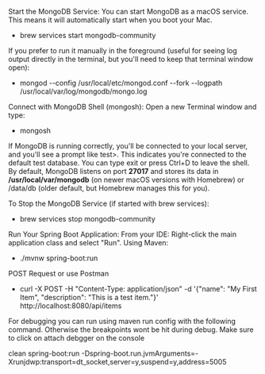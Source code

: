 Start the MongoDB Service: You can start MongoDB as a macOS service. This means it will automatically start when you boot your Mac.
- brew services start mongodb-community

If you prefer to run it manually in the foreground (useful for seeing log output directly in the terminal, but you'll need to keep that terminal window open):
- mongod --config /usr/local/etc/mongod.conf --fork --logpath /usr/local/var/log/mongodb/mongo.log

Connect with MongoDB Shell (mongosh): Open a new Terminal window and type:
- mongosh

If MongoDB is running correctly, you'll be connected to your local server, and you'll see a prompt like test>. This indicates you're connected to the default test database. You can type exit or press Ctrl+D to leave the shell.
By default, MongoDB listens on port **27017** and stores its data in **/usr/local/var/mongodb** (on newer macOS versions with Homebrew) or /data/db (older default, but Homebrew manages this for you).

To Stop the MongoDB Service (if started with brew services):
- brew services stop mongodb-community


Run Your Spring Boot Application:
From your IDE: Right-click the main application class and select "Run".
Using Maven: 
- ./mvnw spring-boot:run


POST Request or use Postman
- curl -X POST -H "Content-Type: application/json" -d '{"name": "My First Item", "description": "This is a test item."}' http://localhost:8080/api/items


For debugging you can run using maven run config with the following command. Otherwise the breakpoints wont be hit during debug. Make sure to click on attach debgger on the console

clean spring-boot:run -Dspring-boot.run.jvmArguments=-Xrunjdwp:transport=dt_socket,server=y,suspend=y,address=5005

